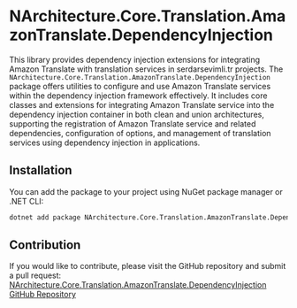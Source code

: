 # NArchitecture.Core.Translation.AmazonTranslate.DependencyInjection

This library provides dependency injection extensions for integrating Amazon Translate with translation services in serdarsevimli.tr projects. The `NArchitecture.Core.Translation.AmazonTranslate.DependencyInjection` package offers utilities to configure and use Amazon Translate services within the dependency injection framework effectively. It includes core classes and extensions for integrating Amazon Translate service into the dependency injection container in both clean and union architectures, supporting the registration of Amazon Translate service and related dependencies, configuration of options, and management of translation services using dependency injection in applications.

## Installation

You can add the package to your project using NuGet package manager or .NET CLI:

```bash
dotnet add package NArchitecture.Core.Translation.AmazonTranslate.DependencyInjection
```

## Contribution

If you would like to contribute, please visit the GitHub repository and submit a pull request: [NArchitecture.Core.Translation.AmazonTranslate.DependencyInjection GitHub Repository](https://github.com/srdrsvml1986/NArchitectureTemplate)
